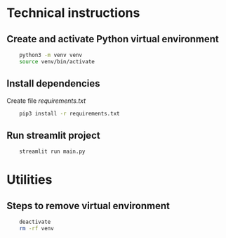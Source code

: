 # Technical instructions

## Create and activate Python virtual environment
```bash
    python3 -m venv venv
    source venv/bin/activate
```

## Install dependencies
Create file *requirements.txt*

```bash
    pip3 install -r requirements.txt
```

## Run streamlit project

```bash
    streamlit run main.py 
```


# Utilities
## Steps to remove virtual environment
```bash
    deactivate
    rm -rf venv
```